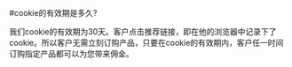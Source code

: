 <!-- --- tag: 推介计划 cookie -->
<!-- --- title: cookie的有效期是多久? -->
#cookie的有效期是多久?

我们cookie的有效期为30天。客户点击推荐链接，即在他的浏览器中记录下了cookie。所以客户无需立刻订购产品，只要在cookie的有效期内，客户任一时间订购指定产品都可以为您带来佣金。
